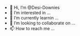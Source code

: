 - 👋 Hi, I’m @Desi-Downies
- 👀 I’m interested in ...
- 🌱 I’m currently learnin ...
- 💞️ I’m looking to collaborate on ...
- 📫 How to reach me ...

<!---
Desi-Downies/Desi-Downies is a ✨ special ✨ repository because its `README.md` (this file) appears on your GitHub profile.
You can click the Preview link to take a look at your changes.
--->
